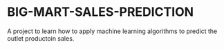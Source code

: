 # BIG-MART-SALES-PREDICTION
A project to learn how to apply machine learning algorithms to predict the outlet productoin sales.
